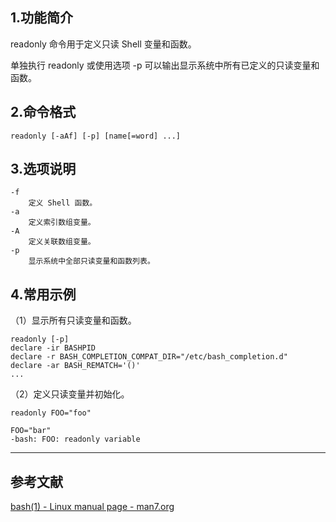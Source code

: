 ## 1.功能简介
readonly 命令用于定义只读 Shell 变量和函数。

单独执行 readonly 或使用选项 -p 可以输出显示系统中所有已定义的只读变量和函数。

## 2.命令格式
```shell
readonly [-aAf] [-p] [name[=word] ...]
```

## 3.选项说明
```shell
-f
	定义 Shell 函数。
-a
	定义索引数组变量。
-A
	定义关联数组变量。
-p
	显示系统中全部只读变量和函数列表。
```

## 4.常用示例
（1）显示所有只读变量和函数。
```shell
readonly [-p]
declare -ir BASHPID
declare -r BASH_COMPLETION_COMPAT_DIR="/etc/bash_completion.d"
declare -ar BASH_REMATCH='()'
...
```

（2）定义只读变量并初始化。
```shell
readonly FOO="foo"

FOO="bar"
-bash: FOO: readonly variable
```

---
## 参考文献
[bash(1) - Linux manual page - man7.org](http://man7.org/linux/man-pages/man1/bash.1.html)

